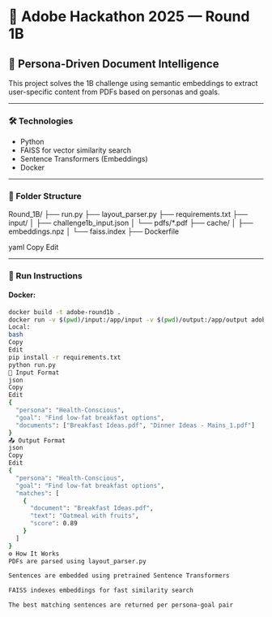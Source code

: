 # 🤖 Adobe Hackathon 2025 — Round 1B
## 🧬 Persona-Driven Document Intelligence

This project solves the 1B challenge using semantic embeddings to extract user-specific content from PDFs based on personas and goals.

---

### 🛠 Technologies
- Python
- FAISS for vector similarity search
- Sentence Transformers (Embeddings)
- Docker

---

### 📂 Folder Structure

Round_1B/
├── run.py
├── layout_parser.py
├── requirements.txt
├── input/
│ ├── challenge1b_input.json
│ └── pdfs/*.pdf
├── cache/
│ ├── embeddings.npz
│ └── faiss.index
├── Dockerfile

yaml
Copy
Edit

---

### 🚀 Run Instructions

#### Docker:
```bash
docker build -t adobe-round1b .
docker run -v $(pwd)/input:/app/input -v $(pwd)/output:/app/output adobe-round1b
Local:
bash
Copy
Edit
pip install -r requirements.txt
python run.py
🧩 Input Format
json
Copy
Edit
{
  "persona": "Health-Conscious",
  "goal": "Find low-fat breakfast options",
  "documents": ["Breakfast Ideas.pdf", "Dinner Ideas - Mains_1.pdf"]
}
📤 Output Format
json
Copy
Edit
{
  "persona": "Health-Conscious",
  "goal": "Find low-fat breakfast options",
  "matches": [
    {
      "document": "Breakfast Ideas.pdf",
      "text": "Oatmeal with fruits",
      "score": 0.89
    }
  ]
}
⚙️ How It Works
PDFs are parsed using layout_parser.py

Sentences are embedded using pretrained Sentence Transformers

FAISS indexes embeddings for fast similarity search

The best matching sentences are returned per persona-goal pair
